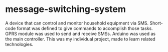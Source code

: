 # message-switching-system

A device that can control and monitor household equipment via SMS. Short-code format was defined 
to give commands to accomplish those tasks. GPRS module was used to 
send and receive SMSs. Arduino was used as the main controller. This was my individual project, 
made to learn related technologies.
